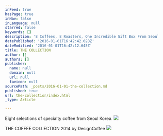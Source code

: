 ```yaml
---
inFeed: true
hasPage: true
inNav: false
inLanguage: null
starred: false
keywords: []
description: '8 Coffees, 8 Roasters, One Incredible Gift Box From Seoul'
datePublished: '2016-01-01T16:42:42.028Z'
dateModified: '2016-01-01T16:42:12.645Z'
title: THE COLLECTION
author: []
authors: []
publisher:
  name: null
  domain: null
  url: null
  favicon: null
sourcePath: _posts/2016-01-01-the-collection.md
published: true
url: the-collection/index.html
_type: Article

---
```

Eight selections of specialty coffee from Seoul Korea.
![](https://the-grid-user-content.s3-us-west-2.amazonaws.com/31a2555a-2959-4d77-8b42-c48bde56e327.JPG)

THE COFFEE COLLECTION 2014 by DesignCoffee
![](https://the-grid-user-content.s3-us-west-2.amazonaws.com/7d53884f-abe1-4bb0-aa95-31bb3d26a0ee.JPG)